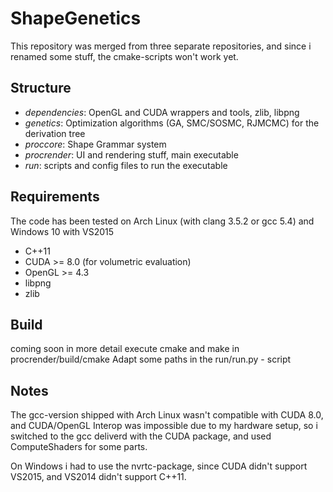 # ShapeGenetics
This repository was merged from three separate repositories, and since i renamed some stuff, the cmake-scripts won't work yet.

## Structure
- *dependencies*: OpenGL and CUDA wrappers and tools, zlib, libpng
- *genetics*: Optimization algorithms (GA, SMC/SOSMC, RJMCMC) for the derivation tree
- *proccore*: Shape Grammar system
- *procrender*: UI and rendering stuff, main executable
- *run*: scripts and config files to run the executable

## Requirements
The code has been tested on Arch Linux (with clang 3.5.2 or gcc 5.4) and Windows 10 with VS2015

- C++11
- CUDA >= 8.0 (for volumetric evaluation)
- OpenGL >= 4.3
- libpng
- zlib
## Build
coming soon in more detail
execute cmake and make in procrender/build/cmake
Adapt some paths in the run/run.py - script
## Notes
The gcc-version shipped with Arch Linux wasn't compatible with CUDA 8.0, and CUDA/OpenGL Interop was impossible due to my hardware setup, so i switched to the gcc deliverd with the CUDA package, and used ComputeShaders for some parts.

On Windows i had to use the nvrtc-package, since CUDA didn't support VS2015, and VS2014 didn't support C++11.

